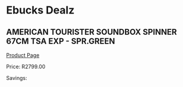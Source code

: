 
# Ebucks Dealz
## AMERICAN TOURISTER SOUNDBOX SPINNER 67CM TSA EXP - SPR.GREEN
[Product Page](https://www.ebucks.com/web/shop/productSelected.do?prodId=1236207760&catId=365267763)

Price: R2799.00

Savings: 


	